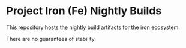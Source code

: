 # Project Iron (Fe) Nightly Builds

This repository hosts the nightly build artifacts for the iron ecosystem.  

There are no guarantees of stability.
